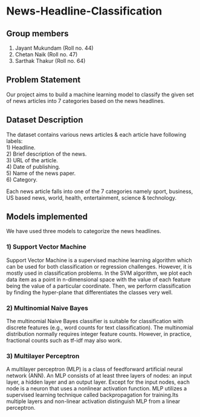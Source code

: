 # News-Headline-Classification

## Group members
1) Jayant Mukundam (Roll no. 44)
2) Chetan Naik (Roll no. 47) 
3) Sarthak Thakur (Roll no. 64)

## Problem Statement
Our project aims to build a machine learning model to classify the given set of news articles into 7 categories based on the news headlines.

## Dataset Description
The dataset contains various news articles & each article have following labels:  
 			 1) Headline.  
			 2) Brief description of the news.  
			 3) URL of the article.  
			 4) Date of publishing.  
			 5) Name of the news paper.  
			 6) Category.  
			
Each news article falls into one of the 7 categories namely sport, business, US based news, world, health, entertainment, science & technology. 

## Models implemented  
We have used three models to categorize the news headlines.

### 1) Support Vector Machine
Support Vector Machine is a supervised machine learning algorithm which can be used for both classification or regression challenges. However,  it is mostly used in classification problems. In the SVM algorithm, we plot each data item as a point in n-dimensional space with the value of each feature being the value of a particular coordinate. Then, we perform classification by finding the hyper-plane that differentiates the classes very well. 

### 2) Multinomial Naive Bayes
The multinomial Naive Bayes classifier is suitable for classification with discrete features (e.g., word counts for text classification). The multinomial distribution normally requires integer feature counts. However, in practice, fractional counts such as tf-idf may also work.

### 3) Multilayer Perceptron
A multilayer perceptron (MLP) is a class of feedforward artificial neural network (ANN). An MLP consists of at least three layers of nodes: an input layer, a hidden layer and an output layer. Except for the input nodes, each node is a neuron that uses a nonlinear activation function. MLP utilizes a supervised learning technique called backpropagation for training.Its multiple layers and non-linear activation distinguish MLP from a linear perceptron.
